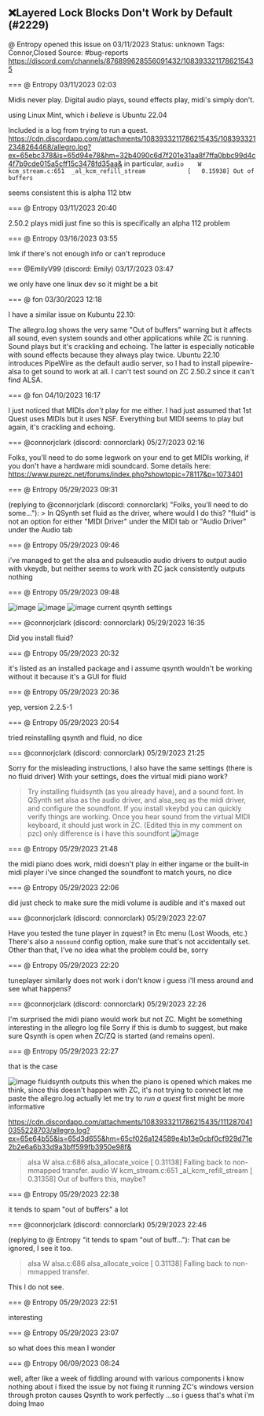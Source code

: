 ## ❌Layered Lock Blocks Don't Work by Default (#2229)
@ Entropy opened this issue on 03/11/2023
Status: unknown
Tags: Connor,Closed
Source: #bug-reports https://discord.com/channels/876899628556091432/1083933211786215435


=== @ Entropy 03/11/2023 02:03

Midis never play. Digital audio plays, sound effects play, midi's simply don't.

using Linux Mint, which i *believe* is Ubuntu 22.04

Included is a log from trying to run a quest.
https://cdn.discordapp.com/attachments/1083933211786215435/1083933212348264468/allegro.log?ex=65ebc378&is=65d94e78&hm=32b4090c6d7f201e31aa8f7ffa0bbc99d4c4f7b9cde015a5cff15c3478fd35aa&
in particular, 
`audio    W         kcm_stream.c:651  _al_kcm_refill_stream            [   0.15938] Out of buffers`

seems consistent
this is alpha 112 btw

=== @ Entropy 03/11/2023 20:40

2.50.2 plays midi just fine so this is specifically an alpha 112 problem

=== @ Entropy 03/16/2023 03:55

lmk if there's not enough info or can't reproduce

=== @EmilyV99 (discord: Emily) 03/17/2023 03:47

we only have one linux dev so it might be a bit

=== @ fon 03/30/2023 12:18

I have a similar issue on Kubuntu 22.10:

The allegro.log shows the very same "Out of buffers" warning but it affects all sound, even system sounds and other applications while ZC is running.
Sound plays but it's crackling and echoing. The latter is especially noticable with sound effects because they always play twice.
Ubuntu 22.10 introduces PipeWire as the default audio server, so I had to install pipewire-alsa to get sound to work at all.
I can't test sound on ZC 2.50.2 since it can't find ALSA.

=== @ fon 04/10/2023 16:17

I just noticed that MIDIs *don't* play for me either. I had just assumed that 1st Quest uses MIDIs but it uses NSF. Everything but MIDI seems to play but again, it's crackling and echoing.

=== @connorjclark (discord: connorclark) 05/27/2023 02:16

Folks, you'll need to do some legwork on your end to get MIDIs working, if you don't have a hardware midi soundcard. Some details here: https://www.purezc.net/forums/index.php?showtopic=78117&p=1073401

=== @ Entropy 05/29/2023 09:31

(replying to @connorjclark (discord: connorclark) "Folks, you'll need to do some…"): > In QSynth set fluid as the driver, 
where would I do this? "fluid" is not an option for either "MIDI Driver" under the MIDI tab or "Audio Driver" under the Audio tab

=== @ Entropy 05/29/2023 09:46

i've managed to get the alsa and pulseaudio audio drivers to output audio with vkeydb, but neither seems to work with ZC
jack consistently outputs nothing

=== @ Entropy 05/29/2023 09:48


![image](https://cdn.discordapp.com/attachments/1083933211786215435/1112678784836055181/image.png?ex=65e598de&is=65d323de&hm=27ab6cdce04e4125439d259d2e679765a02e19f5ed10deae502ed5127e36fa7d&)
![image](https://cdn.discordapp.com/attachments/1083933211786215435/1112678785091895369/image.png?ex=65e598de&is=65d323de&hm=0e39ebd5f30efdbbd51276b6ac337a5018a703ce1eaf7f7f2b2830c864a8ad9e&)
![image](https://cdn.discordapp.com/attachments/1083933211786215435/1112678785284837476/image.png?ex=65e598de&is=65d323de&hm=1a3dc6dbe49135b5df73119a30b826a1b9c1b4ef51b3d941cdaabf74d991f125&)
current qsynth settings

=== @connorjclark (discord: connorclark) 05/29/2023 16:35

Did you install fluid?

=== @ Entropy 05/29/2023 20:32

it's listed as an installed package and i assume qsynth wouldn't be working without it because it's a GUI for fluid

=== @ Entropy 05/29/2023 20:36

yep, version 2.2.5-1

=== @ Entropy 05/29/2023 20:54

tried reinstalling qsynth and fluid, no dice

=== @connorjclark (discord: connorclark) 05/29/2023 21:25

Sorry for the misleading instructions, I also have the same settings (there is no fluid driver)
With your settings, does the virtual midi piano work?
> Try installing fluidsynth (as you already have), and a sound font. In QSynth set alsa as the audio driver, and alsa_seq as the midi driver, and configure the soundfont. If you install vkeybd you can quickly verify things are working. Once you hear sound from the virtual MIDI keyboard, it should just work in ZC.
(Edited this in my comment on pzc)
only difference is i have this soundfont
![image](https://cdn.discordapp.com/attachments/1083933211786215435/1112854412994547754/image.png?ex=65e63c6f&is=65d3c76f&hm=694459f836b60faba626e28d5a8f3f04b5b51b0e09714cfc4270ba116f7e715c&)

=== @ Entropy 05/29/2023 21:48

the midi piano does work, midi doesn't play in either ingame or the built-in midi player
i've since changed the soundfont to match yours, no dice

=== @ Entropy 05/29/2023 22:06

did just check to make sure the midi volume is audible and it's maxed out

=== @connorjclark (discord: connorclark) 05/29/2023 22:07

Have you tested the tune player in zquest? in Etc menu (Lost Woods, etc.)
There's also a `nosound` config option, make sure that's not accidentally set. Other than that, I've no idea what the problem could be, sorry

=== @ Entropy 05/29/2023 22:20

tuneplayer similarly does not work
i don't know i guess i'll mess around and see what happens?

=== @connorjclark (discord: connorclark) 05/29/2023 22:26

I'm surprised the midi piano would work but not ZC. Might be something interesting in the allegro log file
Sorry if this is dumb to suggest, but make sure Qsynth is open when ZC/ZQ is started (and remains open).

=== @ Entropy 05/29/2023 22:27

that is the case

![image](https://cdn.discordapp.com/attachments/1083933211786215435/1112869880614621284/image.png?ex=65e64ad7&is=65d3d5d7&hm=6bc531cd58577f423d07884e572cc9235713c743ccb6624bd080fedf8f888cbe&)
fluidsynth outputs this when the piano is opened
which makes me think, since this doesn't happen with ZC, it's not trying to connect
let me paste the allegro.log
actually let me try to *run a quest* first
might be more informative

https://cdn.discordapp.com/attachments/1083933211786215435/1112870410355228703/allegro.log?ex=65e64b55&is=65d3d655&hm=65cf026a124589e4b13e0cbf0cf929d71e2b2e6a6b33d9a3bff599fb3950e98f&
> alsa     W               alsa.c:686  alsa_allocate_voice              [   0.31138] Falling back to non-mmapped transfer.
> audio    W         kcm_stream.c:651  _al_kcm_refill_stream            [   0.31358] Out of buffers
this, maybe?

=== @ Entropy 05/29/2023 22:38

it tends to spam "out of buffers" a lot

=== @connorjclark (discord: connorclark) 05/29/2023 22:46

(replying to @ Entropy "it tends to spam "out of buff…"): That can be ignored, I see it too.
> alsa     W               alsa.c:686  alsa_allocate_voice              [   0.31138] Falling back to non-mmapped transfer.

This I do not see.

=== @ Entropy 05/29/2023 22:51

interesting

=== @ Entropy 05/29/2023 23:07

so what does this mean I wonder

=== @ Entropy 06/09/2023 08:24

well, after like a week of fiddling around with various components i know nothing about
i fixed the issue by not fixing it
running ZC's windows version through proton causes Qsynth to work perfectly
...so i guess that's what i'm doing lmao

